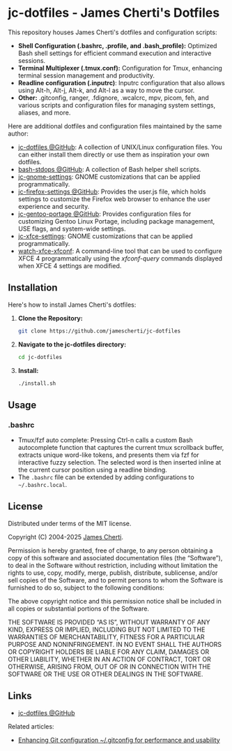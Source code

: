 # jc-dotfiles - James Cherti's Dotfiles

This repository houses James Cherti's dotfiles and configuration scripts:
* **Shell Configuration (.bashrc, .profile, and .bash_profile):** Optimized Bash shell settings for efficient command execution and interactive sessions.
* **Terminal Multiplexer (.tmux.conf):** Configuration for Tmux, enhancing terminal session management and productivity.
* **Readline configuration (.inputrc)**: Inputrc configuration that also allows using Alt-h, Alt-j, Alt-k, and Alt-l as a way to move the cursor.
* **Other:** .gitconfig, ranger, .fdignore, .wcalcrc, mpv, picom, feh, and various scripts and configuration files for managing system settings, aliases, and more.

Here are additional dotfiles and configuration files maintained by the same author:
- [jc-dotfiles @GitHub](https://github.com/jamescherti/jc-dotfiles): A collection of UNIX/Linux configuration files. You can either install them directly or use them as inspiration your own dotfiles.
- [bash-stdops @GitHub](https://github.com/jamescherti/bash-stdops): A collection of Bash helper shell scripts.
- [jc-gnome-settings](https://github.com/jamescherti/jc-gnome-settings): GNOME customizations that can be applied programmatically.
- [jc-firefox-settings @GitHub](https://github.com/jamescherti/jc-firefox-settings): Provides the user.js file, which holds settings to customize the Firefox web browser to enhance the user experience and security.
- [jc-gentoo-portage @GitHub](https://github.com/jamescherti/jc-gentoo-portage): Provides configuration files for customizing Gentoo Linux Portage, including package management, USE flags, and system-wide settings.
- [jc-xfce-settings](https://github.com/jamescherti/jc-xfce-settings): GNOME customizations that can be applied programmatically.
- [watch-xfce-xfconf](https://github.com/jamescherti/watch-xfce-xfconf/): A command-line tool that can be used to configure XFCE 4 programmatically using the *xfconf-query* commands displayed when XFCE 4 settings are modified.

## Installation

Here's how to install James Cherti's dotfiles:

1. **Clone the Repository:**

   ```bash
   git clone https://github.com/jamescherti/jc-dotfiles
   ```

2. **Navigate to the jc-dotfiles directory:**

   ```bash
   cd jc-dotfiles
   ```

3. **Install:**

   ```bash
   ./install.sh
   ```

## Usage

### .bashrc

- Tmux/fzf auto complete: Pressing Ctrl-n calls a custom Bash autocomplete function that captures the current tmux scrollback buffer, extracts unique word-like tokens, and presents them via fzf for interactive fuzzy selection. The selected word is then inserted inline at the current cursor position using a readline binding.
- The `.bashrc` file can be extended by adding configurations to `~/.bashrc.local`.

## License

Distributed under terms of the MIT license.

Copyright (C) 2004-2025 [James Cherti](https://www.jamescherti.com).

Permission is hereby granted, free of charge, to any person obtaining a copy of
this software and associated documentation files (the “Software”), to deal in
the Software without restriction, including without limitation the rights to
use, copy, modify, merge, publish, distribute, sublicense, and/or sell copies of
the Software, and to permit persons to whom the Software is furnished to do so,
subject to the following conditions:

The above copyright notice and this permission notice shall be included in all
copies or substantial portions of the Software.

THE SOFTWARE IS PROVIDED “AS IS”, WITHOUT WARRANTY OF ANY KIND, EXPRESS OR
IMPLIED, INCLUDING BUT NOT LIMITED TO THE WARRANTIES OF MERCHANTABILITY, FITNESS
FOR A PARTICULAR PURPOSE AND NONINFRINGEMENT. IN NO EVENT SHALL THE AUTHORS OR
COPYRIGHT HOLDERS BE LIABLE FOR ANY CLAIM, DAMAGES OR OTHER LIABILITY, WHETHER
IN AN ACTION OF CONTRACT, TORT OR OTHERWISE, ARISING FROM, OUT OF OR IN
CONNECTION WITH THE SOFTWARE OR THE USE OR OTHER DEALINGS IN THE SOFTWARE.

## Links

- [jc-dotfiles @GitHub](https://github.com/jamescherti/jc-dotfiles)

Related articles:
- [Enhancing Git configuration ~/.gitconfig for performance and usability](https://www.jamescherti.com/optimized-git-configuration-for-performance-and-usability/)
